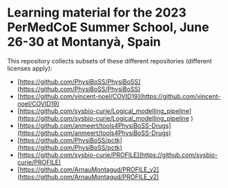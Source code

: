 # Learning material for the 2023 PerMedCoE Summer School, June 26-30 at Montanyà, Spain

This repository collects subsets of these different repositories (different licenses apply):
- [https://github.com/PhysiBoSS/PhysiBoSS](https://github.com/PhysiBoSS/PhysiBoSS)
- [https://github.com/vincent-noel/COVID19](https://github.com/vincent-noel/COVID19)
- [https://github.com/sysbio-curie/Logical_modelling_pipeline](https://github.com/sysbio-curie/Logical_modelling_pipeline
)
- [https://github.com/anmeert/tools4PhysiBoSS-Drugs](https://github.com/anmeert/tools4PhysiBoSS-Drugs)
- [https://github.com/PhysiBoSS/pctk](https://github.com/PhysiBoSS/pctk)
- [https://github.com/sysbio-curie/PROFILE](https://github.com/sysbio-curie/PROFILE)
- [https://github.com/ArnauMontagud/PROFILE_v2](https://github.com/ArnauMontagud/PROFILE_v2)
